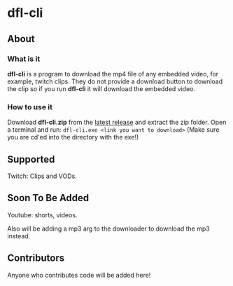 # dfl-cli

## About

### What is it

**dfl-cli** is a program to download the mp4 file of any embedded video, for example, twitch clips. They do not provide a download button to download the clip so if you run **dfl-cli** it will download the embedded video.

### How to use it

Download **dfl-cli.zip** from the [latest release](https://github.com/Uvxtq/dfl-cli/releases/latest) and extract the zip folder. Open a terminal and run: ```dfl-cli.exe <link you want to download>``` (Make sure you are cd'ed into the directory with the exe!)

## Supported

Twitch: Clips and VODs.

## Soon To Be Added

Youtube: shorts, videos.

Also will be adding a mp3 arg to the downloader to download the mp3 instead.

## Contributors

Anyone who contributes code will be added here!
